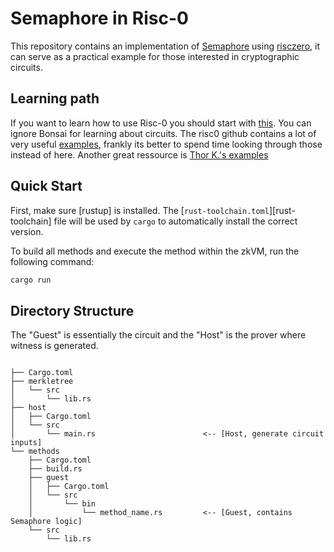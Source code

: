 # Semaphore in Risc-0

This repository contains an implementation of [Semaphore](https://github.com/semaphore-protocol/semaphore/blob/main/packages/circuits/semaphore.circom) using [risczero](https://www.risczero.com/), it can serve as a practical example for those interested in cryptographic circuits.

## Learning path

If you want to learn how to use Risc-0 you should start with [this](https://dev.risczero.com/api/zkvm/quickstart). You can ignore Bonsai for learning about circuits. The risc0 github contains a lot of very useful [examples](https://github.com/risc0/risc0/tree/ea88d8f39416509b4a3fd0e71c123d4eeb8c2b06/examples), frankly its better to spend time looking through those instead of here. Another great ressource is [Thor K.'s examples](https://github.com/thor314/circuit-examples)

## Quick Start

First, make sure [rustup] is installed. The
[`rust-toolchain.toml`][rust-toolchain] file will be used by `cargo` to
automatically install the correct version.

To build all methods and execute the method within the zkVM, run the following
command:

```bash
cargo run
```

## Directory Structure

The "Guest" is essentially the circuit and the "Host" is the prover where witness is generated.

```text

├── Cargo.toml
├── merkletree
│   └── src
│       └── lib.rs
├── host
│   ├── Cargo.toml
│   └── src
│       └── main.rs                        <-- [Host, generate circuit inputs]
└── methods
    ├── Cargo.toml
    ├── build.rs
    ├── guest
    │   ├── Cargo.toml
    │   └── src
    │       └── bin
    │           └── method_name.rs         <-- [Guest, contains Semaphore logic]
    └── src
        └── lib.rs
```
